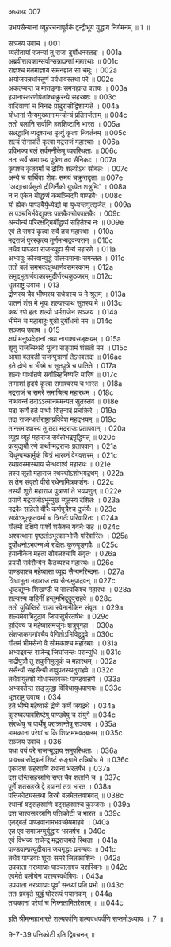 अध्यायः 007

उभयसैन्यानां व्यूहरचनापूर्वकं द्वन्द्वीभूय युद्धाय निर्गमनम् ॥ 1 ॥

सञ्जय उवाच ।	001  
व्यतीतायां रजन्यां तु राजा दुर्योधनस्तदा ।	001a  
अब्रवीत्तावकान्सर्वान्सन्नह्यन्तां महारथाः ॥	001c  
राज्ञश्च मतमाज्ञाय समनह्यत सा चमूः ।	002a  
अयोजयन्रथांस्तूर्णं पर्यधावंस्तथा परे ॥	002c  
अकल्प्यन्त च मातङ्गाः समनह्यन्त पत्तयः ।	003a  
हयानास्तरणोपेतांश्चक्रुरन्ये सहस्रशः ॥	003c  
वादित्राणां च निनदः प्रादुरासीद्विशाम्पते ।	004a  
योधानां सैन्यमुख्यानामन्योन्यं प्रतिगर्जताम् ॥	004c  
ततो बलानि सर्वाणि हतशिष्टानि भारत ।	005a  
सन्नद्धानि व्यदृश्यन्त मृत्युं कृत्वा निवर्तनम् ॥	005c  
शल्यं सेनापतिं कृत्वा मद्रराजं महारथाः ।	006a  
प्रविभज्य बलं सर्वमनीकेषु व्यवस्थिताः ॥	006c  
ततः सर्वे समागम्य पुत्रेण तव सैनिकाः ।	007a  
कृपश्च कृतवर्मा च द्रौणिः शल्योऽथ सौबलः ।	007c  
अन्ये च पार्थिवाः शेषाः समयं चक्रुरादृताः ॥	007e  
\'अद्याचार्यसुतो द्रौणिर्नैको युध्येत शत्रुभिः\' ।	008a  
न न एकेन योद्धव्यं कथञ्चिदपि पाण्डवैः ॥	008c  
यो ह्येकः पाण्डवैर्युध्येद्यो वा युध्यन्तमुत्सृजेत् ।	009a  
स पञ्चभिर्भवेद्युक्तः पातकैश्चोपपातकैः ।	009c  
अन्योन्यं परिरक्षद्भिर्योद्धव्यं सहितैश्च नः ॥	009e  
एवं ते समयं कृत्वा सर्वे तत्र महारथाः ।	010a  
मद्रराजं पुरस्कृत्य तूर्णमभ्यद्रवन्परान् ॥	010c  
तथैव पाण्डवा राजन्व्यूह्य सैन्यं महारणे ।	011a  
अभ्ययुः कौरवान्युद्धे योत्स्यमानाः समन्ततः ॥	011c  
ततो बलं समभवत्क्षुब्धार्णवसमस्वनम् ।	012a  
समुद्भूतार्णवाकारमुदीर्णरथकुञ्जरम् ॥	012c  
धृतराष्ट्र उवाच ।	013  
द्रोणस्य चैव भीष्मस्य राधेयस्य च मे श्रुतम् ।	013a  
पातनं शंस मे भूयः शल्यस्याथ सुतस्य मे ॥	013c  
कथं रणे हतः शल्यो धर्मराजेन सञ्जय ।	014a  
भीमेन च महाबाहुः पुत्रो दुर्योधनो मम ॥	014c  
सञ्जय उवाच ।	015  
क्षयं मनुष्यदेहानां तथा नागाश्वसङ्क्षयम् ।	015a  
शृणु राजन्स्थिरो भूत्वा सङ्ग्रामं शंसतो मम ॥	015c  
आशा बलवती राजन्पुत्राणां तेऽभवत्तदा ॥	016ac  
हते द्रोणे च भीष्मे च सूतपुत्रे च पातिते ।	017a  
शल्यः पार्थान्रणे सर्वान्निहनिष्यति मारिष ॥	017c  
तामाशां हृदये कृत्वा समाश्वस्य च भारत ।	018a  
मद्रराजं च समरे समाश्रित्य महारथम् ।	018c  
नाथवन्तं तदाऽऽत्मानममन्यत सुतस्तव ॥	018e  
यदा कर्णे हते पार्थाः सिंहनादं प्रचक्रिरे ।	019a  
तदा राजन्धार्तराष्ट्रान्प्रविवेश महद्भयम् ॥	019c  
तान्समाश्वास्य तु तदा मद्रराजः प्रतापवान् ।	020a  
व्यूह्य व्यूहं महाराज सर्वतोभद्रमृद्धिमत् ॥	020c  
प्रत्युद्ययौ रणे पार्थान्मद्रराजः प्रतापवान् ।	021a  
विधून्वन्कार्मुकं चित्रं भारघ्नं वेगवत्तरम् ।	021c  
रथप्रवरमास्थाय सैन्धवाश्वं महारथः ॥	021e  
तस्य सूतो महाराज रथस्थोऽशोभयद्रथम् ।	022a  
स तेन संवृतो वीरो रथेनामित्रकर्शनः ।	022c  
तस्थौ शूरो महाराज पुत्राणां ते भयप्रणुत् ॥	022e  
प्रयाणे मद्रराजोऽभून्मुखं व्यूहस्य दंशितः ।	023a  
मद्रकैः सहितो वीरैः कर्णपुत्रैश्च दुर्जयैः ॥	023c  
सव्येऽभूत्कृतवर्मा च त्रिगर्तैः परिवारितः ।	024a  
गौतमो दक्षिणे पार्श्वे शकैश्च यवनैः सह ॥	024c  
अश्वत्थामा पृष्ठतोऽभूत्काम्भोजैः परिवारितः ।	025a  
दुर्योधनोऽभवन्मध्ये रक्षितः कुरुपुङ्गवैः ॥	025c  
हयानीकेन महता सौबलश्चापि संवृतः ।	026a  
प्रययौ सर्वसैन्येन कैतव्यश्च महारथः ॥	026c  
पाण्डवाश्च महेष्वासा व्यूह्य सैन्यमरिन्दमाः ।	027a  
त्रिधाभूता महाराज तव सैन्यमुपाद्रवन् ॥	027c  
धृष्टद्युम्नः शिखण्डी च सात्यकिश्च महारथः ।	028a  
शल्यस्य वाहिनीं हन्तुमभिदुद्रुवुराहवे ॥	028c  
ततो युधिष्ठिरो राजा स्वेनानीकेन संवृतः ।	029a  
शल्यमेवाभिदुद्राव जिघांसुर्भरतर्षभः ॥	029c  
हार्दिक्यं च महेष्वासमर्जुनः शत्रुपूगहा ।	030a  
संशप्तकगणांश्चैव वेगितोऽभिविदुद्रुवे ॥	030c  
गौतमं भीमसेनो वै सोमकाश्च महारथाः ।	031a  
अभ्यद्रवन्त राजेन्द्र जिघांसन्तः परान्युधि ॥	031c  
माद्रीपुत्रौ तु शकुनिमुलूकं च महारथम् ।	032a  
ससैन्यौ सहसैन्यौ तावुपतस्थतुराहवे ॥	032c  
तथैवायुतशो योधास्तावकाः पाण्डवान्रणे ।	033a  
अभ्यवर्तन्त सङ्क्रुद्धा विविधायुधपाणयः ॥	033c  
धृतराष्ट्र उवाच ।	034  
हते भीष्मे महेष्वासे द्रोणे कर्णे जयद्रथे ।	034a  
कुरुष्वल्पावशिष्टेषु पाण्डवेषु च संयुगे ॥	034c  
संरब्धेषु च पार्थेषु पराक्रान्तेषु सञ्जय ।	035a  
मामकानां परेषां च किं शिष्टमभवद्बलम् ॥	035c  
सञ्जय उवाच ।	036  
यथा वयं परे राजन्युद्धाय समुपस्थिताः ।	036a  
यावच्चासीद्बलं शिष्टं सङ्ग्रामे तन्निबोध मे ॥	036c  
एकादश सहस्राणि रथानां भरतर्षभ ।	037a  
दश दन्तिसहस्राणि सप्त चैव शतानि च ॥	037c  
पूर्णे शतसहस्रे द्वे हयानां तत्र भारत ।	038a  
पत्तिकोट्यस्तथा तिस्रो बलमेतत्तवाभवत् ॥	038c  
रथानां षट्सहस्राणि षट्सहस्राश्च कुञ्जराः ।	039a  
दश चाश्वसहस्राणि पत्तिकोटी च भारत ॥	039c  
एतद्बलं पाण्डवानामभवच्छेषमाहवे ।	040a  
एत एव समाजग्मुर्युद्धाय भरतर्षभ ॥	040c  
एवं विभज्य राजेन्द्र मद्रराजमते स्थिताः ।	041a  
पाण्डवान्प्रत्युदीयाम जयगृद्धाः प्रमन्यवः ॥	041c  
तथैव पाण्डवाः शूराः समरे जितकाशिनः ।	042a  
उपयाता नरव्याघ्राः पाञ्चालाश्च यशस्विनः ॥	042c  
एवमेते बलौघेन परस्परवधैषिणः ।	043a  
उपयाता नरव्याघ्राः पूर्वां सन्ध्यां प्रति प्रभो ॥	043c  
ततः प्रववृते युद्धं घोररूपं भयानकम् ।	044a  
तावकानां परेषां च निघ्नतामितरेतरम् ॥ ॥	044c  

इति श्रीमन्महाभारते शल्यपर्वणि शल्यवधपर्वणि सप्तमोऽध्यायः ॥ 7 ॥

9-7-39 पत्तिकोटी इति द्विवचनम् ॥


